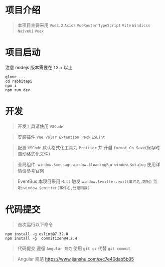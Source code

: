 # 项目介绍

> 本项目主要采用 `Vue3.2` `Axios` `VueRouter` `TypeScript` `Vite` `Windicss` `NaiveUi` `Vuex`

# 项目启动

注意 nodejs 版本需要在 `12.x` 以上

```
glone ...
cd rabbitapi
npm i
npm run dev
```

# 开发

> 开发工具请使用 `VSCode`

> 安装插件 `Vue Volar Extention Pack` `ESLint`

> 配置 `VSCode` 默认格式化工具为 `Prettier` 并 开启 `format On Save`(保存时自动格式化文件)

> 全局组件: `window.$message` `window.$loadingBar` `window.$dialog` 使用详情请参考官网

> EventBus 本项目采用 `Mitt` 触发:`window.$emitter.emit(事件名,数据)` 监听:`window.$emitter(事件名,处理函数)`

# 代码提交

> 首次运行以下命令

```
npm install -g eslint@7.32.0
npm install -g  commitizen@4.2.4
```

> 代码提交 遵循 `Angular 规范` 使用 `git cz` 代替 `git commit`

> Angular 规范 https://www.jianshu.com/p/c7e40dab5b05

